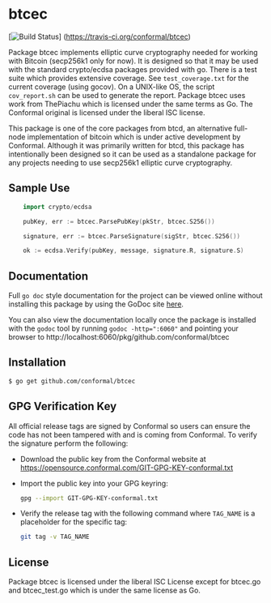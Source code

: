 btcec
=====

[![Build Status](https://travis-ci.org/conformal/btcec.png?branch=master)]
(https://travis-ci.org/conformal/btcec)

Package btcec implements elliptic curve cryptography needed for working with
Bitcoin (secp256k1 only for now). It is designed so that it may be used with the
standard crypto/ecdsa packages provided with go.  There is a test suite which
provides extensive coverage.  See `test_coverage.txt` for the current coverage
(using gocov).  On a UNIX-like OS, the script `cov_report.sh` can be used to
generate the report.  Package btcec uses work from ThePiachu which is licensed
under the same terms as Go.  The Conformal original is licensed under the
liberal ISC license.

This package is one of the core packages from btcd, an alternative full-node
implementation of bitcoin which is under active development by Conformal.
Although it was primarily written for btcd, this package has intentionally been
designed so it can be used as a standalone package for any projects needing to
use secp256k1 elliptic curve cryptography.

## Sample Use

```Go
	import crypto/ecdsa

	pubKey, err := btcec.ParsePubKey(pkStr, btcec.S256())

	signature, err := btcec.ParseSignature(sigStr, btcec.S256())

	ok := ecdsa.Verify(pubKey, message, signature.R, signature.S)
```

## Documentation

Full `go doc` style documentation for the project can be viewed online without
installing this package by using the GoDoc site
[here](http://godoc.org/github.com/conformal/btcec).

You can also view the documentation locally once the package is installed with
the `godoc` tool by running `godoc -http=":6060"` and pointing your browser to
http://localhost:6060/pkg/github.com/conformal/btcec

## Installation

```bash
$ go get github.com/conformal/btcec
```

## GPG Verification Key

All official release tags are signed by Conformal so users can ensure the code
has not been tampered with and is coming from Conformal.  To verify the
signature perform the following:

- Download the public key from the Conformal website at
  https://opensource.conformal.com/GIT-GPG-KEY-conformal.txt

- Import the public key into your GPG keyring:
  ```bash
  gpg --import GIT-GPG-KEY-conformal.txt
  ```

- Verify the release tag with the following command where `TAG_NAME` is a
  placeholder for the specific tag:
  ```bash
  git tag -v TAG_NAME
  ```

## License

Package btcec is licensed under the liberal ISC License except for
btcec.go and btcec_test.go which is under the same license as Go.

